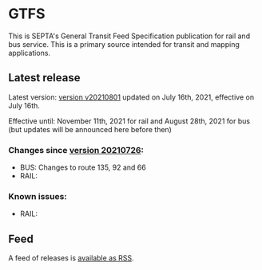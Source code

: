 # GTFS

This is SEPTA's General Transit Feed Specification publication for rail and bus service. This is a primary source intended for transit and mapping applications.

## Latest release

Latest version: [version v20210801](https://github.com/septadev/GTFS/releases/tag/v202108011) updated on July 16th, 2021, effective on July 16th.  

Effective until: November 11th, 2021 for rail and August 28th, 2021 for bus (but updates will be announced here before then)

### Changes since [version 20210726](https://github.com/septadev/GTFS/releases/tag/v202107261): 
 
*  BUS:  Changes to route 135, 92 and 66
*  RAIL:  

### Known issues:

* RAIL: 

## Feed

A feed of releases is [available as RSS](https://github.com/septadev/GTFS/releases.atom).

